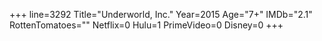 +++
line=3292
Title="Underworld, Inc."
Year=2015
Age="7+"
IMDb="2.1"
RottenTomatoes=""
Netflix=0
Hulu=1
PrimeVideo=0
Disney=0
+++

